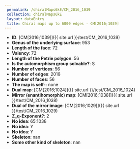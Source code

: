 ```yaml
--- 
 permalink: /chiralMaps6kE/CM_2016_1039 
 collection: chiralMaps6kE
 layout: dataEntry
 title: Chiral maps up to 6000 edges - CM[2016;1039]
---
```


- **ID**: [CM[2016;1039]]({{ site.url }}/test/CM_2016_1039)
- **Genus of the underlying surface**: 953
- **Length of the face**: 72
- **Valency**: 72
- **Length of the Petrie polygon**: 56
- **Is the automorphism group solvable?**: S
- **Number of vertices**: 56
- **Number of edges**: 2016
- **Number of faces**: 56
- **The map is self-**: none
- **Dual map**: [CM[2016;1024]]({{ site.url }}/test/CM_2016_1024)
- **Mirror (enantihomorphic) map**: [CM[2016;1038]]({{ site.url }}/test/CM_2016_1038)
- **Dual of the mirror image**: [CM[2016;1029]]({{ site.url }}/test/CM_2016_1029)
- **Z_q-Exponent?**: 2
- **No idea**:  65:1038
- **No idea**: Y
- **No idea**: Y
- **Skeleton**: nan
- **Some other kind of skeleton**: nan

